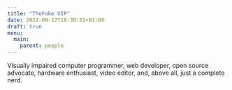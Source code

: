```yaml
---
title: "TheFake VIP"
date: 2022-09-17T18:30:51+01:00
draft: true
menu:
  main:
    parent: people
---
```

Visually impaired computer programmer, web developer, open source advocate, hardware enthusiast, video editor,
and, above all, just a complete nerd.
